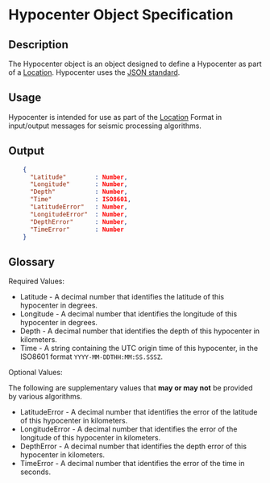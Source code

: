 # Hypocenter Object Specification

## Description

The Hypocenter object is an object designed to define a Hypocenter as part of a
[Location](Location.md).  Hypocenter uses the
[JSON standard](http://www.json.org).

## Usage
Hypocenter is intended for use as part of the [Location](Location.md) Format
in input/output messages for seismic processing algorithms.

## Output
```json
    {
      "Latitude"        : Number,
      "Longitude"       : Number,
      "Depth"           : Number,         
      "Time"            : ISO8601,
      "LatitudeError"   : Number,
      "LongitudeError"  : Number,
      "DepthError"      : Number,
      "TimeError"       : Number        
    }
```

## Glossary
Required Values:
* Latitude - A decimal number that identifies the latitude of this hypocenter in
degrees.
* Longitude - A decimal number that identifies the longitude of this hypocenter
in degrees.
* Depth - A decimal number that identifies the depth of this hypocenter in
kilometers.
* Time - A string containing the UTC origin time of this hypocenter, in the
ISO8601 format `YYYY-MM-DDTHH:MM:SS.SSSZ`.

Optional Values:

The following are supplementary values that **may or may not** be provided by
various algorithms.
* LatitudeError - A decimal number that identifies the error of the latitude of
this hypocenter in kilometers.
* LongitudeError - A decimal number that identifies the error of the longitude
of this hypocenter in kilometers.
* DepthError - A decimal number that identifies the depth error of this
hypocenter in kilometers.
* TimeError - A decimal number that identifies the error of the time in seconds.
